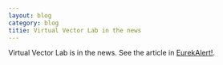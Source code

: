 ```yaml
---
layout: blog
category: blog
titie: Virtual Vector Lab in the news
---
```


Virtual Vector Lab is in the news.  See the article in
[EurekAlert!](https://www.eurekalert.org/pub_releases/2014-09/uok-pat092414.php).
